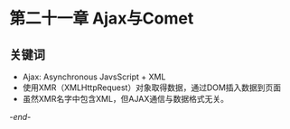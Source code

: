# 第二十一章 Ajax与Comet

## 关键词
* Ajax: Asynchronous JavsScript + XML
* 使用XMR（XMLHttpRequest）对象取得数据，通过DOM插入数据到页面
* 虽然XMR名字中包含XML，但AJAX通信与数据格式无关。

*-end-*
